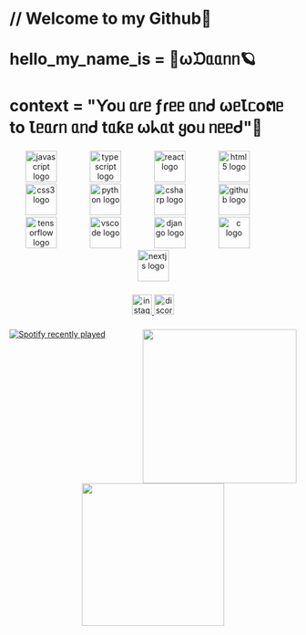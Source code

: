 <h1 align="left">// Welcome to my Github🌠<br><br>hello_my_name_is = 🌊ωᙃᥲᥲᥒᥒ🪐<br><br>context = "Ƴoᥙ ᥲɾᥱ ƒɾᥱᥱ ᥲᥒᑯ ωᥱꙆᥴoຕᥱ to Ꙇᥱᥲɾᥒ ᥲᥒᑯ tᥲƙᥱ ωᖾᥲt ყoᥙ ᥒᥱᥱᑯ"🌌</h1>

###

<div align="center">
  <img src="https://cdn.jsdelivr.net/gh/devicons/devicon/icons/javascript/javascript-original.svg" height="55" alt="javascript logo"  />
  <img width="50" />
  <img src="https://cdn.jsdelivr.net/gh/devicons/devicon/icons/typescript/typescript-original.svg" height="55" alt="typescript logo"  />
  <img width="50" />
  <img src="https://cdn.jsdelivr.net/gh/devicons/devicon/icons/react/react-original.svg" height="55" alt="react logo"  />
  <img width="50" />
  <img src="https://cdn.jsdelivr.net/gh/devicons/devicon/icons/html5/html5-original.svg" height="55" alt="html5 logo"  />
  <img width="50" />
  <img src="https://cdn.jsdelivr.net/gh/devicons/devicon/icons/css3/css3-original.svg" height="55" alt="css3 logo"  />
  <img width="50" />
  <img src="https://cdn.jsdelivr.net/gh/devicons/devicon/icons/python/python-original.svg" height="55" alt="python logo"  />
  <img width="50" />
  <img src="https://cdn.jsdelivr.net/gh/devicons/devicon/icons/csharp/csharp-original.svg" height="55" alt="csharp logo"  />
  <img width="50" />
  <img src="https://cdn.jsdelivr.net/gh/devicons/devicon/icons/github/github-original.svg" height="55" alt="github logo"  />
  <img width="50" />
  <img src="https://cdn.jsdelivr.net/gh/devicons/devicon/icons/tensorflow/tensorflow-original.svg" height="55" alt="tensorflow logo"  />
  <img width="50" />
  <img src="https://cdn.jsdelivr.net/gh/devicons/devicon/icons/vscode/vscode-original.svg" height="55" alt="vscode logo"  />
  <img width="50" />
  <img src="https://cdn.jsdelivr.net/gh/devicons/devicon/icons/django/django-plain.svg" height="55" alt="django logo"  />
  <img width="50" />
  <img src="https://cdn.jsdelivr.net/gh/devicons/devicon/icons/c/c-original.svg" height="55" alt="c logo"  />
  <img width="50" />
  <img src="https://cdn.jsdelivr.net/gh/devicons/devicon/icons/nextjs/nextjs-original.svg" height="55" alt="nextjs logo"  />
</div>

###

<div align="center">
  <a href="https://www.instagram.com/wdaann?igsh=MXN2cHJhbndqOGFlZA==" target="_blank">
    <img src="https://img.shields.io/static/v1?message=Instagram&logo=instagram&label=&color=E4405F&logoColor=white&labelColor=&style=for-the-badge" height="35" alt="instagram logo"  />
  </a>
  <a href="https://discord.com/users/wdaann" target="_blank">
    <img src="https://img.shields.io/static/v1?message=Discord&logo=discord&label=&color=7289DA&logoColor=white&labelColor=&style=for-the-badge" height="35" alt="discord logo"  />
  </a>
</div>

###

<img align="right" height="270" src="https://media.tenor.com/ssUL40bEJYoAAAAM/dr-stone-senku-ishigami.gif"  />

###

<div align="left">
  <a href="https://open.spotify.com/user/5crifeslnbm7ixkvwt9v1sohm">
    <img src="https://spotify-recently-played-readme.vercel.app/api?user=5crifeslnbm7ixkvwt9v1sohm&count=5" alt="Spotify recently played"  />
  </a>
</div>

###

<div align="center">
  <img height="250" src="https://i.pinimg.com/originals/d1/01/a9/d101a9b5c1615edd1d938566e603df9f.gif"  />
</div>

###
